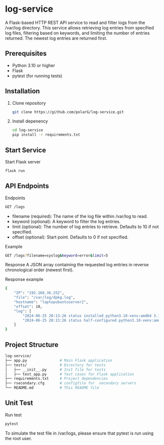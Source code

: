 # log-service
A Flask-based HTTP REST API service to read and filter logs from the /var/log directory. This service allows retrieving log entries from specified log files, filtering based on keywords, and limiting the number of entries returned. The newest log entries are returned first.

## Prerequisites
 - Python 3.10 or higher
 - Flask
 - pytest (for running tests)

## Installation
1. Clone repository
    ```sh
    git clone https://github.com/polarG/log-service.git
    ```
2. Install depenency
    ```sh
    cd log-service
    pip install -r requirements.txt
    ```

## Start Service
Start Flask server
```sh
flask run
```
    
## API Endpoints
Endpoints
```sh
GET /logs
```
 - filename (required): The name of the log file within /var/log to read.
 - keyword (optional): A keyword to filter the log entries.
 - limit (optional): The number of log entries to retrieve. Defaults to 10 if not specified.
 - offset (optional): Start point. Defaults to 0 if not specified.
 
Example
```sh
GET /logs?filename=syslog&keyword=error&limit=5
```
Response
A JSON array containing the requested log entries in reverse chronological order (newest first).

Response example
```sh
{
    "IP": "192.168.36.252",
    "file": "/var/log/dpkg.log",
    "hostname": "laptopubuntuserver2",
    "offset": 10,
    "log": [
        "2024-06-25 20:13:26 status installed python3.10-venv:amd64 3.10.12-1~22.04.3",
        "2024-06-25 20:13:26 status half-configured python3.10-venv:amd64 3.10.12-1~22.04.3",
    ]
}
```

## Project Structure
```sh
log-service/
├── app.py               # Main Flask application
├── tests/               # Directory for tests
│   ├── __init__.py      # Init file for tests
│   ├── test_app.py      # Test cases for Flask application
├── requirements.txt     # Project dependencies
├── rsecondary.cfg       # configfile for  secondary servers 
└── README.md            # This README file
```

## Unit Test
Run test
```sh
pytest
```
To simulate the test file in /var/logs, please ensure that pytest is run using the root user.
